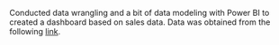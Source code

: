 Conducted data wrangling and a bit of data modeling with Power BI to created a dashboard based on sales data. Data was obtained from the following [link](https://drive.google.com/drive/folders/1uIvu9IV42xtffHigw6NLuV11PfsMvCem).
